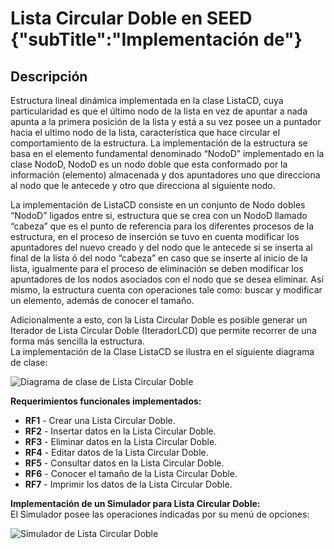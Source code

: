 # Lista Circular Doble en SEED {"subTitle":"Implementación de"}  
  
## Descripción

Estructura lineal dinámica implementada en la clase ListaCD, cuya particularidad es que el último nodo de la lista en vez de apuntar a nada apunta a la primera posición de la lista y está a su vez posee un a puntador hacia el ultimo nodo de la lista, característica que hace circular el comportamiento de la estructura. La implementación de la estructura se basa en el elemento fundamental denominado “NodoD” implementado en la clase NodoD, NodoD es un nodo doble que esta conformado por la información (elemento) almacenada y dos apuntadores uno que direcciona al nodo que le antecede y otro que direcciona al siguiente nodo.  
  
La implementación de ListaCD consiste en un conjunto de Nodo dobles “NodoD” ligados entre si, estructura que se crea con un NodoD llamado “cabeza” que es el punto de referencia para los diferentes procesos de la estructura, en el proceso de inserción se tuvo en cuenta modificar los apuntadores del nuevo creado y del nodo que le antecede si se inserta al final de la lista ó del nodo “cabeza” en caso que se inserte al inicio de la lista, igualmente para el proceso de eliminación se deben modificar los apuntadores de los nodos asociados con el nodo que se desea eliminar. Así mismo, la estructura cuenta con operaciones tale como: buscar y modificar un elemento, además de conocer el tamaño.  
  
Adicionalmente a esto, con la Lista Circular Doble es posible generar un Iterador de Lista Circular Doble (IteradorLCD) que permite recorrer de una forma más sencilla la estructura.  
La implementación de la Clase ListaCD se ilustra en el siguiente diagrama de clase:  

![Diagrama de clase de Lista Circular Doble](/assets/images/list/listaCD_2.jpg)

**Requerimientos funcionales implementados:**  
  
- **RF1** - Crear una Lista Circular Doble.  
- **RF2** - Insertar datos en la Lista Circular Doble.  
- **RF3** - Eliminar datos en la Lista Circular Doble.  
- **RF4** - Editar datos de la Lista Circular Doble.  
- **RF5** - Consultar datos en la Lista Circular Doble.  
- **RF6** - Conocer el tamaño de la Lista Circular Doble.  
- **RF7** - Imprimir los datos de la Lista Circular Doble.  
  
**Implementación de un Simulador para Lista Circular Doble:**  
El Simulador posee las operaciones indicadas por su menú de opciones:  

![Simulador de Lista Circular Doble](/assets/images/list/listaCD_3.jpg)
